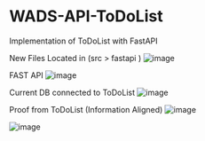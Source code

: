 # WADS-API-ToDoList
Implementation of ToDoList with FastAPI


New Files Located in (src > fastapi )
![image](https://github.com/VaniaAgnes/WADS-API-ToDoList/assets/114584857/d05fde30-b5d4-40e2-92d4-08ccbc15912f)

FAST API
![image](https://github.com/VaniaAgnes/WADS-API-ToDoList/assets/114584857/533bd0a0-2070-4507-9d30-35606dea3366)

Current DB connected to ToDoList
![image](https://github.com/VaniaAgnes/WADS-API-ToDoList/assets/114584857/5a5522bf-8780-4cd9-abc5-015d6c9a2bfa)

Proof from ToDoList (Information Aligned) 
![image](https://github.com/VaniaAgnes/WADS-API-ToDoList/assets/114584857/f1245875-11c3-4621-b6a5-19f635510823)

![image](https://github.com/VaniaAgnes/WADS-API-ToDoList/assets/114584857/db4c925b-c4ef-4b48-bb63-ac9c602155b7)


